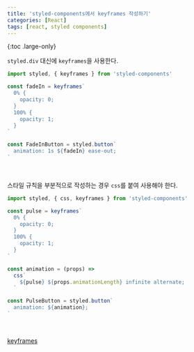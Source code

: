 ```yaml
---
title: 'styled-components에서 keyframes 작성하기'
categories: [React]
tags: [react, styled components]
---
```


{:toc .large-only}

`styled.div` 대신에 `keyframes`을 사용한다.

```js
import styled, { keyframes } from 'styled-components'

const fadeIn = keyframes`
  0% {
    opacity: 0;
  }
  100% {
    opacity: 1;
  }
`

const FadeInButton = styled.button`
  animation: 1s ${fadeIn} ease-out;
`
```

<br/>

스타일 규칙을 부분적으로 작성하는 경우 `css`를 붙여 사용해야 한다.

```js
import styled, { css, keyframes } from 'styled-components'

const pulse = keyframes`
  0% {
    opacity: 0;
  }
  100% {
    opacity: 1;
  }
`

const animation = (props) =>
  css`
    ${pulse} ${props.animationLength} infinite alternate;
  `

const PulseButton = styled.button`
  animation: ${animation};
`
```

<br/>

[keyframes](https://styled-components.com/docs/api#keyframes)
